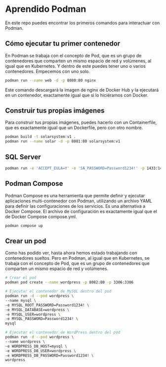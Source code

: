 # Aprendido Podman

En este repo puedes encontrar los primeros comandos para interactuar con Podman. 

## Cómo ejecutar tu primer contenedor

En Podman se trabaja con el concepto de Pod, que es un grupo de contenedores que comparten un mismo espacio de red y volúmenes, al igual que en Kubernetes. Y dentro de este puedes tener uno o varios contenedores.
Empecemos con uno solo.

```bash
podman run --name web -d -p 8080:80 nginx 
```

Este comando descargará la imagen de nginx de Docker Hub y la ejecutará en un contenedor, exactamente igual que si lo hiciéramos con Docker.

## Construir tus propias imágenes

Para construir tus propias imágenes, puedes hacerlo con un Containerfile, que es exactamente igual que un Dockerfile, pero con otro nombre.

```bash
podman build -t solarsystem:v1 .
podman run --name solar -d -p 8081:80 solarsystem:v1
```


## SQL Server 

```bash
podman run -e 'ACCEPT_EULA=Y' -e 'SA_PASSWORD=Password1234!' -p 1433:1433 -v mssql-data:/var/opt/mssql --name sqlserver mcr.microsoft.com/azure-sql-edge:latest
```

## Podman Compose

Podman Compose es una herramienta que permite definir y ejecutar aplicaciones multi-contenedor con Podman, utilizando un archivo YAML para definir las configuraciones de los servicios. Es una alternativa a Docker Compose. El archivo de configuración es exactamente igual que el de Docker Compose compose.yml.

```bash
podman compose up
```

## Crear un pod

Como has podido ver, hasta ahora hemos estado trabajando con contenedores sueltos. Pero en Podman, al igual que en Kubernetes, se trabaja con el concepto de Pod, que es un grupo de contenedores que comparten un mismo espacio de red y volúmenes.

```bash
# Crear el pod
podman pod create --name wordpress -p 8082:80 -p 3306:3306

# Ejecutar el contenedor de MySQL dentro del pod
podman run -d --pod wordpress \
--name mysql \
-e MYSQL_ROOT_PASSWORD=Password1234! \
-e MYSQL_DATABASE=wordpress \
-e MYSQL_USER=wordpress \
-e MYSQL_PASSWORD=Password1234! \
mysql

# Ejecutar el contenedor de WordPress dentro del pod
podman run -d --pod wordpress \
--name wordpress \
-e WORDPRESS_DB_HOST=mysql \
-e WORDPRESS_DB_USER=wordpress \
-e WORDPRESS_DB_PASSWORD=Password1234! \
wordpress
```
